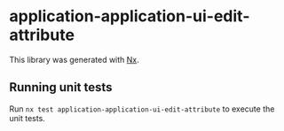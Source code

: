 # application-application-ui-edit-attribute

This library was generated with [Nx](https://nx.dev).

## Running unit tests

Run `nx test application-application-ui-edit-attribute` to execute the unit tests.
